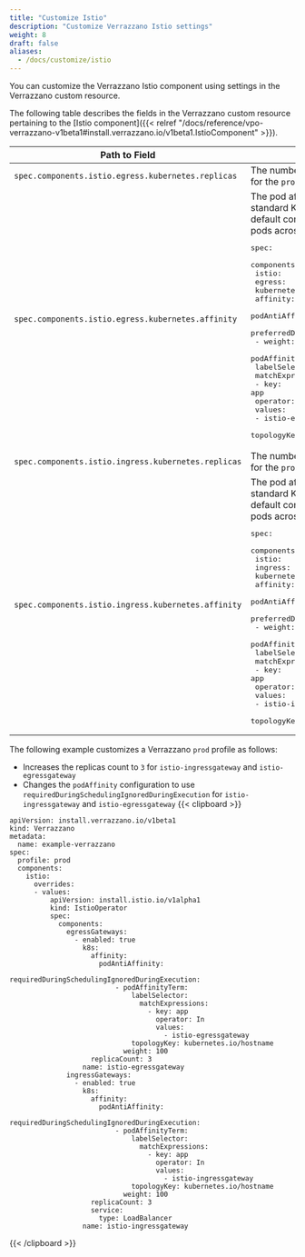 ```yaml
---
title: "Customize Istio"
description: "Customize Verrazzano Istio settings"
weight: 8
draft: false
aliases:
  - /docs/customize/istio
---
```


You can customize the Verrazzano Istio component using settings in the Verrazzano custom resource.

The following table describes the fields in the Verrazzano custom resource pertaining to the [Istio component]({{< relref "/docs/reference/vpo-verrazzano-v1beta1#install.verrazzano.io/v1beta1.IstioComponent" >}}).

| Path to Field                                       | Description                                                                                                                                                                                                                                                                                                                                                                                                                                                                                                                                                                                                                                                                                                                                                                                                                                                                                                                   |
| --- |-------------------------------------------------------------------------------------------------------------------------------------------------------------------------------------------------------------------------------------------------------------------------------------------------------------------------------------------------------------------------------------------------------------------------------------------------------------------------------------------------------------------------------------------------------------------------------------------------------------------------------------------------------------------------------------------------------------------------------------------------------------------------------------------------------------------------------------------------------------------------------------------------------------------------------|
| `spec.components.istio.egress.kubernetes.replicas`  | The number of pods to replicate.  The default is `2` for the `prod` profile and `1` for all other profiles.                                                                                                                                                                                                                                                                                                                                                                                                                                                                                                                                                                                                                                                                                                                                                                                                                   |
| `spec.components.istio.egress.kubernetes.affinity`  | The pod affinity definition expressed as a standard Kubernetes [affinity](https://kubernetes.io/docs/concepts/scheduling-eviction/assign-pod-node/#affinity-and-anti-affinity) definition.  The default configuration spreads the Istio gateway pods across the available nodes. <div class="highlight"><pre>spec:<br>  components:<br>    istio:<br>      egress:<br>        kubernetes:<br>          affinity:<br>            podAntiAffinity:<br>              preferredDuringSchedulingIgnoredDuringExecution:<br>                - weight: 100<br>                  podAffinityTerm:<br>                    labelSelector:<br>                      matchExpressions:<br>                        - key: app<br>                          operator: In<br>                          values:<br>                            - istio-egressgateway<br>                    topologyKey: kubernetes.io/hostname</pre></div>   |
| `spec.components.istio.ingress.kubernetes.replicas` | The number of pods to replicate.  The default is `2` for the `prod` profile and `1` for all other profiles.                                                                                                                                                                                                                                                                                                                                                                                                                                                                                                                                                                                                                                                                                                                                                                                                                   |
| `spec.components.istio.ingress.kubernetes.affinity` | The pod affinity definition expressed as a standard Kubernetes [affinity](https://kubernetes.io/docs/concepts/scheduling-eviction/assign-pod-node/#affinity-and-anti-affinity) definition.  The default configuration spreads the Istio gateway pods across the available nodes. <div class="highlight"><pre>spec:<br>  components:<br>    istio:<br>      ingress:<br>        kubernetes:<br>          affinity:<br>            podAntiAffinity:<br>              preferredDuringSchedulingIgnoredDuringExecution:<br>                - weight: 100<br>                  podAffinityTerm:<br>                    labelSelector:<br>                      matchExpressions:<br>                        - key: app<br>                          operator: In<br>                          values:<br>                            - istio-ingressgateway<br>                    topologyKey: kubernetes.io/hostname</pre></div> |

The following example customizes a Verrazzano `prod` profile as follows:
* Increases the replicas count to `3` for `istio-ingressgateway` and `istio-egressgateway`
* Changes the `podAffinity` configuration to use `requiredDuringSchedulingIgnoredDuringExecution` for `istio-ingressgateway` and `istio-egressgateway`
{{< clipboard >}}
<div class="highlight">

 ```
 apiVersion: install.verrazzano.io/v1beta1
 kind: Verrazzano
 metadata:
   name: example-verrazzano
 spec:
   profile: prod
   components:
     istio:
       overrides:
       - values:
           apiVersion: install.istio.io/v1alpha1
           kind: IstioOperator
           spec:
             components:
               egressGateways:
                 - enabled: true
                   k8s:
                     affinity:
                       podAntiAffinity:
                         requiredDuringSchedulingIgnoredDuringExecution:
                           - podAffinityTerm:
                               labelSelector:
                                 matchExpressions:
                                   - key: app
                                     operator: In
                                     values:
                                       - istio-egressgateway
                               topologyKey: kubernetes.io/hostname
                             weight: 100
                     replicaCount: 3
                   name: istio-egressgateway
               ingressGateways:
                 - enabled: true
                   k8s:
                     affinity:
                       podAntiAffinity:
                         requiredDuringSchedulingIgnoredDuringExecution:
                           - podAffinityTerm:
                               labelSelector:
                                 matchExpressions:
                                   - key: app
                                     operator: In
                                     values:
                                       - istio-ingressgateway
                               topologyKey: kubernetes.io/hostname
                             weight: 100
                     replicaCount: 3
                     service:
                       type: LoadBalancer
                   name: istio-ingressgateway
 ```

</div>
{{< /clipboard >}}
